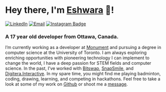 # Hey there, I'm [Eshwara](https://eshwara.ca/) 👋!
[![LinkedIn](https://img.shields.io/badge/LinkedIn-blue?style=flat&logo=Linkedin&logoColor=white&link=https://www.linkedin.com/in/eshwara-chock-b07bb11b2/)](https://www.linkedin.com/in/eshwara-chock-b07bb11b2/) 
[![Email](https://img.shields.io/badge/eshchock1@gmail.com-ea4335?style=flat&logo=Gmail&logoColor=white&link=mailto:eshchock1@gmail.com)](mailto:eshchock1@gmail.com) 
[![Instagram Badge](https://img.shields.io/badge/@eshwara_chock-f5307d?style=flat-square&logo=Instagram&logoColor=white)](https://www.instagram.com/eshwara_chock/)

### A 17 year old developer from Ottawa, Canada.

I’m currently working as a developer at [Monument](https://monument.app/) and pursuing a degree in computer science at the University of Toronto. I am always exploring enriching opportunities with pioneering technology I can implement to change the world, I have a deep passion for STEM fields and computer science. In the past, I’ve worked with [Bitswap](https://bitswap.network/), [SnapSmile](https://www.snapsmile.io/), and [Digitera.Interactive](https://digitera.agency/). In my spare time, you might find me playing badminton, coding, drawing, learning, and competing in hackathons. Feel free to take a look at some of my work on [Github](https://github.com/Eshchock1) or shoot me a [message](mailto:eshchock1@gmail.com).
